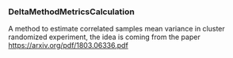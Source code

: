 ### DeltaMethodMetricsCalculation
A method to estimate correlated samples mean variance in cluster randomized experiment, the idea is coming from the paper https://arxiv.org/pdf/1803.06336.pdf
